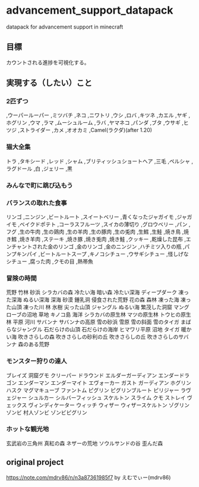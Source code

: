 # advancement_support_datapack
datapack for advancement support in minecraft

## 目標
カウントされる進捗を可視化する。
## 実現する（したい）こと 
### 2匹ずつ
,ウーパールーパー
,ミツバチ
,ネコ
,ニワトリ
,ウシ
,ロバ
,キツネ
,カエル
,ヤギ
,ホグリン
,ウマ
,ラマ
,ムーシュルーム
,ラバ
,ヤマネコ
,パンダ
,ブタ
,ウサギ
,ヒツジ
,ストライダー
,カメ
,オオカミ
,Camel(ラクダ)(after 1.20)
### 猫大全集
トラ
,タキシード
,レッド
,シャム
,ブリティッシュショートヘア
,三毛
,ペルシャ
,ラグドール
,白
,ジェリー
,黒
### みんなで町に跳び込もう
### バランスの取れた食事
リンゴ
,ニンジン
,ビートルート
,スイートベリー
,青くなったジャガイモ
,ジャガイモ
,ベイクドポテト
,コーラスフルーツ
,スイカの薄切り
,グロウベリー
,パン
,フグ
,生の牛肉
,生の鶏肉
,生の羊肉
,生の豚肉
,生の兎肉
,生鱈
,生鮭
,焼き鳥
,焼き鱈
,焼き羊肉
,ステーキ
,焼き豚
,焼き兎肉
,焼き鮭
,クッキー
,乾燥した昆布
,エンチャントされた金のリンゴ
,金のリンゴ
,金のニンジン
,ハチミツ入りの瓶
,パンプキンパイ
,ビートルートスープ
,キノコシチュー
,ウサギシチュー
,怪しげなシチュー
,腐った肉
,クモの目
,熱帯魚
### 冒険の時間
荒野
竹林
砂浜
シラカバの森
冷たい海
暗い森
冷たい深海
ディープダーク
凍った深海
ぬるい深海
深海
砂漠
鍾乳洞
侵食された荒野
花の森
森林
凍った海
凍った山頂
凍った川
林
氷樹
尖った山頂
ジャングル
ぬるい海
繁茂した洞窟
マングローブの沼地
草地
キノコ島
海洋
シラカバの原生林
マツの原生林
トウヒの原生林
平原
河川
サバンナ
サバンナの高原
雪の砂浜
雪原
雪の斜面
雪のタイガ
まばらなジャングル
石だらけの山頂
石だらけの海岸
ヒマワリ平原
沼地
タイガ
暖かい海
吹きさらしの森
吹きさらしの砂利の丘
吹きさらしの丘
吹きさらしのサバンナ
森のある荒野
### モンスター狩りの達人
ブレイズ
洞窟グモ
クリーパー
ドラウンド
エルダーガーディアン
エンダードラゴン
エンダーマン
エンダーマイト
エヴォーカー
ガスト
ガーディアン
ホグリン
ハスク
マグマキューブ
ファントム
ピグリン
ピグリンブルート
ピリジャー
ラヴェジャー
シュルカー
シルバーフィッシュ
スケルトン
スライム
クモ
ストレイ
ヴェックス
ヴィンディケーター
ウィッチ
ウィザー
ウィザースケルトン
ゾグリン
ゾンビ
村人ゾンビ
ゾンビピグリン
### ホットな観光地
玄武岩の三角州
真紅の森
ネザーの荒地
ソウルサンドの谷
歪んだ森
## original project

https://note.com/mdrv86/n/n3a87361985f7 by えむでぃー(mdrv86)
